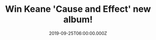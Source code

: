 ---
campaign-uuid: "c-9c2cc4ee-dac0-4e1a-af2e-345f4a89d3e4"
type: "Competition"
category: "Music"
date: "2019-09-25T06:00:00.000Z"
end-date: "2019-11-25T23:59:00.000Z"
disable-form: false
is_promoted: true
has_entry_page: true
title: "Win Keane 'Cause and Effect' new album!"
competition-description: "<p>After seven years... It's finally here, the brand new\
  \ album from the English Rock Band Keane: 'Cause and Effect'. A brand new record\
  \ known already as the band's redemption following the struggles with addiction\
  \ and break-up of some of the band member's went through.</p>\n<p>We are giving\
  \ you the chance of winning a copy of 'Cause and Effect' and enjoy their brand new\
  \ hits such as: You're Not Home, Love Too Much... and many more. Click below for\
  \ a chance to win now.</p>\n"
hero-header: "Win Keane 'Cause and Effect' new album!"
terms-confirmation: "N/A"
banner-img: "https://assets.expresslyapp.com/asset-ba1ae047-0cff-4e07-b9de-fe1cd60db95a.jpg"
logo-left-href: "aaa.nme.com"
logo-left-image: "https://assets.expresslyapp.com/asset-6e959645-18c8-4854-9123-ff104b979ca3.jpg"
logo-left-title: "NME AAA"
bg-image-hero: "https://assets.expresslyapp.com/asset-99bb741d-71b6-42d6-a86a-cb07fdeb1ffe.jpg"
bg-image-first: "https://assets.expresslyapp.com/asset-e5a3785c-7a10-494b-9772-793635dabb77.jpg"
section1-content: "<p>The brand new album from the English Rock Band, Keane: 'Cause\
  \ and Effect' is coming to you. A brand new record known already as the band's redemption\
  \ following the struggles with addiction and break-up of some of the band member's\
  \ went through.</p>\n<p>Stupid Things, Phases, I'm Not Leaving... and many more\
  \ songs you could discover in their brand new record. Enter below for a chance to\
  \ win it now.</p>\n<p>Good luck!</p>\n"
entry-title: "Win Keane 'Cause and Effect' new album!"
entry-content: "<p>Enter the draw to win Keane 'Cause and Effect' new album by completing\
  \ the form below before 23:59 on the 24th of November 2019.</p>\n"
has-winner: false
prize-description: "Keane 'Cause and Effect' new album"
special-conditions: "Multiple entries are allowed up to one every day."
country-restrictions:
- "GB"
---